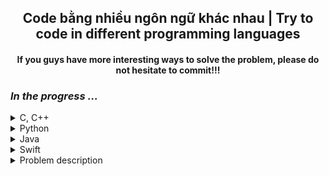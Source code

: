 #### <h2 align="center"> Code bằng nhiều ngôn ngữ khác nhau | Try to code in different programming languages </h2>

<h4 align="center">  If you guys have more interesting ways to solve the problem, please do not hesitate to commit!!! <h4>

  ### *In the progress ...*

<details><summary>C, C++ </summary> 
  
| Num  |  Name         | P.L |Link             |Problem description     |Status   |
| ---- | ------------- |-----|-----------------|------------------------|---------|
| 1    | Hello, World! | C   |<a href="https://github.com/ldnminh31/Try-to-code-in-different-programming-languages/blob/main/C/helloworld.c">Go</a>|<a href="">Go</a>|Available|
| 2    | Hello, World! | C++ |                 |                        |         |
| 3    | Simple Array  | C   |<a href="https://github.com/ldnminh31/Try-to-code-in-different-programming-languages/blob/main/C/simplearray.c">Go</a>|<a href="">Go</a>|Available|
| 4    | Reverse Number| C   |<a href="https://github.com/ldnminh31/Try-to-code-in-different-programming-languages/blob/main/C/reverse.c">Go</a>||Available|
| 5    | Count Number  | C   |<a href="https://github.com/ldnminh31/Try-to-code-in-different-programming-languages/blob/main/C/countNumber.c">Go</a>||Available|
| 6    | GCD Number    | C   |<a href="https://github.com/ldnminh31/Try-to-code-in-different-programming-languages/blob/main/C/gcd.c">Go</a>||Available|

</details>

<details><summary>Python </summary> 
  
| Num  |  Name         | P.L |Link             |Problem description     |Status   |
| ---- | ------------- |------|-----------------|------------------------|---------|
| 1    | Hello, World! |Python|<a href="https://github.com/ldnminh31/Try-to-code-in-different-programming-languages/blob/main/Python/helloworld.py">Go</a>|<a href="">Go</a>|Available|
| 2    | Smallest N    |Python|<a href="https://github.com/ldnminh31/Try-to-code-in-different-programming-languages/blob/main/Python/smallestN.py">Go</a>|<a href="">Go</a>|Available|
| 3    | Smallest K     |Python|<a href="https://github.com/ldnminh31/Try-to-code-in-different-programming-languages/blob/main/Python/smallestK.py">Go</a>|<a href="">Go</a>|Available|
| 4    | Simple Array   |Python|<a href="https://github.com/ldnminh31/Try-to-code-in-different-programming-languages/blob/main/Python/simplearray.py">Go</a>|<a href="">Go</a>|Available|
| 5    |Reverse Number  |Python|<a href="https://github.com/ldnminh31/Try-to-code-in-different-programming-languages/blob/main/Python/reverse.py">Go</a>|<a href="">Go</a>|Available|
| 6    |New Line        |Python|<a href="https://github.com/ldnminh31/Try-to-code-in-different-programming-languages/blob/main/Python/newline.py">Go</a>|<a href="">Go</a>|Available|
| 7    |Even Number     |Python|<a href="https://github.com/ldnminh31/Try-to-code-in-different-programming-languages/blob/main/Python/even.py">Go</a>|<a href="">Go</a>|Available|
| 8    |Find Epsilon    |Python|<a href="https://github.com/ldnminh31/Try-to-code-in-different-programming-languages/blob/main/Python/epsilon.py">Go</a>|<a href="">Go</a>|Available|
| 9    |Count   Number  |Python|<a href="https://github.com/ldnminh31/Try-to-code-in-different-programming-languages/blob/main/Python/countNumber.py">Go</a>|<a href="">Go</a>|Available|
| 10   |Newton method   |Python|<a href="https://github.com/ldnminh31/Try-to-code-in-different-programming-languages/blob/main/Python/Newtonmethod.py">Go</a>|<a href="">Go</a>|Available|
| 11   |GCD             |Python|<a href="https://github.com/ldnminh31/Try-to-code-in-different-programming-languages/blob/main/Python/GCD.py">Go</a>|<a href="">Go</a>|Available|
</details>
  
<details><summary>Java</summary> 
  
| Num  |  Name          | P.L |Link             |Problem description     |Status   |
| ---- | ---------------|------|-----------------|------------------------|---------|
| 1    | Hello, World!  |Java  |<a href="https://github.com/ldnminh31/Try-to-code-in-different-programming-languages/blob/main/Java/helloworld.java">Go</a>|<a href="">Go</a>|Available|
| 2    | Count Number   |Java  |<a href="https://github.com/ldnminh31/Try-to-code-in-different-programming-languages/blob/main/Java/countnumber.java">Go</a>|<a href="">Go</a>|Available|
| 3    | Reverse Number |Java  |<a href="https://github.com/ldnminh31/Try-to-code-in-different-programming-languages/blob/main/Java/reverse.java">Go</a>|<a href="">Go</a>|Available|  
| 4    | Simple Array   |Java  |<a href="https://github.com/ldnminh31/Try-to-code-in-different-programming-languages/blob/main/Java/simplearray.java">Go</a>|<a href="">Go</a>|Available|  

</details>

<details><summary>Swift</summary> 
  
| Num  |  Name          | P.L |Link             |Problem description     |Status   |
| ---- | ---------------|------|-----------------|------------------------|---------|
| 1    | Hello, World!  |Swift |<a href="https://github.com/ldnminh31/Try-to-code-in-different-programming-languages/blob/main/Swift/helloworld.swift">Go</a>|<a href="">Go</a>|Available|
| 2    | Count Number   |Swift |<a href="">Go</a>|<a href="">Go</a>||
| 3    | Reverse Number |Swift |<a href="">Go</a>|<a href="">Go</a>||  
| 4    | Simple Array   |Swift |<a href="">Go</a>|<a href="">Go</a>||  

</details>


<details><summary>Problem description</summary> 
  
| Num  |  Name          |Link              |Status   |
| ---- | ---------------|------------------|---------|
| 1    | Hello, World!  |<a href="">Go</a> ||
| 2    | Count Number   |<a href="">Go</a> ||
| 3    | Reverse Number |<a href="">Go</a> ||
| 4    | Simple Array   |<a href="">Go</a> ||
</details>
